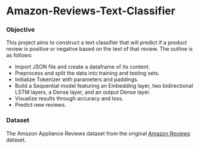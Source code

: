 # Amazon-Reviews-Text-Classifier
### Objective
This project aims to construct a text classifier that will predict if a product review is positive or negative based on the text of that review. The outline is as follows:
- Import JSON file and create a dataframe of its content.
- Preprocess and split the data into training and testing sets.
- Initialize Tokenizer with parameters and paddings.
- Build a Sequential model featuring an Embedding layer, two bidirectional LSTM layers, a Dense layer, and an output Dense layer.
- Visualize results through accuracy and loss.
- Predict new reviews. 

### Dataset
The Amazon Appliance Reviews dataset from the original [Amazon Reviews](https://nijianmo.github.io/amazon/index.html) dataset.

